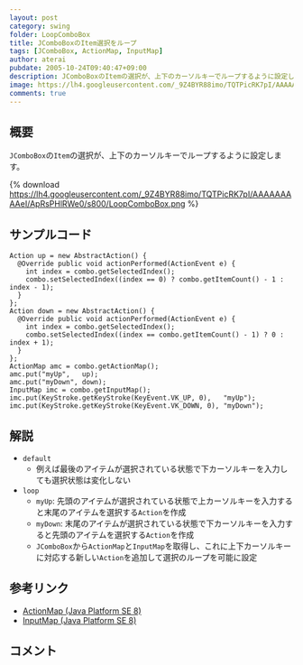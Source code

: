 ```yaml
---
layout: post
category: swing
folder: LoopComboBox
title: JComboBoxのItem選択をループ
tags: [JComboBox, ActionMap, InputMap]
author: aterai
pubdate: 2005-10-24T09:40:47+09:00
description: JComboBoxのItemの選択が、上下のカーソルキーでループするように設定します。
image: https://lh4.googleusercontent.com/_9Z4BYR88imo/TQTPicRK7pI/AAAAAAAAAeI/ApRsPHlRWe0/s800/LoopComboBox.png
comments: true
---
```

## 概要
`JComboBox`の`Item`の選択が、上下のカーソルキーでループするように設定します。

{% download https://lh4.googleusercontent.com/_9Z4BYR88imo/TQTPicRK7pI/AAAAAAAAAeI/ApRsPHlRWe0/s800/LoopComboBox.png %}

## サンプルコード
<pre class="prettyprint"><code>Action up = new AbstractAction() {
  @Override public void actionPerformed(ActionEvent e) {
    int index = combo.getSelectedIndex();
    combo.setSelectedIndex((index == 0) ? combo.getItemCount() - 1 : index - 1);
  }
};
Action down = new AbstractAction() {
  @Override public void actionPerformed(ActionEvent e) {
    int index = combo.getSelectedIndex();
    combo.setSelectedIndex((index == combo.getItemCount() - 1) ? 0 : index + 1);
  }
};
ActionMap amc = combo.getActionMap();
amc.put("myUp",   up);
amc.put("myDown", down);
InputMap imc = combo.getInputMap();
imc.put(KeyStroke.getKeyStroke(KeyEvent.VK_UP, 0),   "myUp");
imc.put(KeyStroke.getKeyStroke(KeyEvent.VK_DOWN, 0), "myDown");
</code></pre>

## 解説
- `default`
    - 例えば最後のアイテムが選択されている状態で下カーソルキーを入力しても選択状態は変化しない
- `loop`
    - `myUp`: 先頭のアイテムが選択されている状態で上カーソルキーを入力すると末尾のアイテムを選択する`Action`を作成
    - `myDown`: 末尾のアイテムが選択されている状態で下カーソルキーを入力すると先頭のアイテムを選択する`Action`を作成
    - `JComboBox`から`ActionMap`と`InputMap`を取得し、これに上下カーソルキーに対応する新しい`Action`を追加して選択のループを可能に設定

<!-- dummy comment line for breaking list -->

## 参考リンク
- [ActionMap (Java Platform SE 8)](https://docs.oracle.com/javase/jp/8/docs/api/javax/swing/ActionMap.html)
- [InputMap (Java Platform SE 8)](https://docs.oracle.com/javase/jp/8/docs/api/javax/swing/InputMap.html)

<!-- dummy comment line for breaking list -->

## コメント
